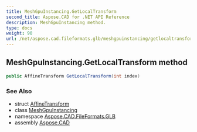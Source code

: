 ```yaml
---
title: MeshGpuInstancing.GetLocalTransform
second_title: Aspose.CAD for .NET API Reference
description: MeshGpuInstancing method. 
type: docs
weight: 90
url: /net/aspose.cad.fileformats.glb/meshgpuinstancing/getlocaltransform/
---
```

## MeshGpuInstancing.GetLocalTransform method

```csharp
public AffineTransform GetLocalTransform(int index)
```

### See Also

* struct [AffineTransform](../../../aspose.cad.fileformats.glb.transforms/affinetransform/)
* class [MeshGpuInstancing](../)
* namespace [Aspose.CAD.FileFormats.GLB](../../meshgpuinstancing/)
* assembly [Aspose.CAD](../../../)


